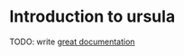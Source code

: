 # Introduction to ursula

TODO: write [great documentation](http://jacobian.org/writing/what-to-write/)
